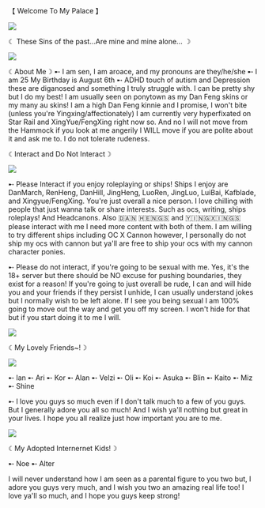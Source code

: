 【 Welcome To My Palace 】

<img src="https://static.wikia.nocookie.net/houkai-star-rail/images/e/e3/NPC_Dan_Feng.png/revision/latest/thumbnail/width/360/height/360?cb=20240624140119"> 

☾ These Sins of the past...Are mine and mine alone... ☽

<img src="https://upload-os-bbs.hoyolab.com/upload/2023/08/27/65149329/06bec582e9e6b7b3342c3dd15b080175_1406381338630912284.jpg"> 

☾About Me☽
➸ I am sen, I am aroace, and my pronouns are they/he/she
➸ I am 25 My Birthday is August 6th
➸ ADHD touch of autism and Depression these are diganosed and something I truly struggle with. I can be pretty shy but I do my best! I am usually seen on ponytown as my Dan Feng skins or my many au skins! I am a high Dan Feng kinnie and I promise, I won't bite (unless you're Yingxing/affectionately) I am currently very hyperfixated on Star Rail and XingYue/FengXing right now so. And no I will not move from the Hammock if you look at me angerily I WILL move if you are polite about it and ask me to. I do not tolerate rudeness.  

☾Interact and Do Not Interact☽

<img src="https://i.pinimg.com/originals/f5/87/0f/f5870f7389401652646ff35f40d882c0.jpg">

➸ Please Interact  if you enjoy roleplaying or ships! Ships I enjoy are DanMarch, RenHeng, DanHill, JingHeng, LuoRen, JingLuo, LuiBai, Kafblade, and Xingyue/FengXing. You're just overall a nice person. I love chilling with people that just wanna talk or share interests. Such as ocs, writing, ships roleplays! And Headcanons. Also 🇩‌🇦‌🇳‌ 🇭‌🇪‌🇳‌🇬‌🇸‌ and 🇾‌🇮‌🇳‌🇬‌🇽‌🇮‌🇳‌🇬‌🇸‌ please interact with me I need more content with both of them. I am willing to try different ships including OC X Cannon however, I personally do not ship my ocs with cannon but ya'll are free to ship your ocs with my cannon character ponies. 

➸ Please do not interact, if you're going to be sexual with me. Yes, it's the 18+ server but there should be NO excuse for pushing boundaries, they exist for a reason! If you're going to just overall be rude, I can and will hide you and your friends if they persist I unhide, I can usually understand jokes but I normally wish to be left alone. If I see you being sexual I am 100% going to move out the way and get you off my screen. I won't hide for that but if you start doing it to me I will. 

<img src="https://i.pinimg.com/736x/3e/b8/cd/3eb8cd304052d807caedcc4e39c48057.jpg">

☾My Lovely Friends~!☽

<img src="https://www.reddit.com/media?url=https%3A%2F%2Fi.redd.it%2Fthe-high-cloud-quintet-v0-ncvo623yl0rb1.png%3Fwidth%3D1193%26format%3Dpng%26auto%3Dwebp%26s%3D2a490eb7b345ce6b1ed6c500e171ea8fe9f71251rdt=63678">

➸ Ian
➸ Ari
➸ Kor
➸ Alan
➸ Velzi
➸ Oli
➸ Koi
➸ Asuka
➸ Blin
➸ Kaito
➸ Miz
➸ Shine 

➸ I love you guys so much even if I don't talk much to a few of you guys. But I generally adore you all so much! And I wish ya'll nothing but great in your lives. I hope you all realize just how important you are to me.

<img src="https://cdn.donmai.us/original/be/63/be633bf4254dc0b2fb2ea297c5db3253.jpg">

☾My Adopted Internernet Kids!☽

➸ Noe
➸ Alter

I will never understand how I am seen as a parental figure to you two but, I adore you guys very much, and I wish you two an amazing real life too! I love ya'll so much, and I hope you guys keep strong!
